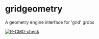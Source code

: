 # gridgeometry
A geometry engine interface for 'grid' grobs

<!-- badges: start -->
[![R-CMD-check](https://github.com/pmur002/gridgeometry/actions/workflows/R-CMD-check.yaml/badge.svg)](https://github.com/pmur002/gridgeometry/actions/workflows/R-CMD-check.yaml)
<!-- badges: end -->
